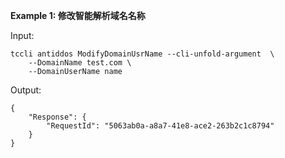 **Example 1: 修改智能解析域名名称**



Input: 

```
tccli antiddos ModifyDomainUsrName --cli-unfold-argument  \
    --DomainName test.com \
    --DomainUserName name
```

Output: 
```
{
    "Response": {
        "RequestId": "5063ab0a-a8a7-41e8-ace2-263b2c1c8794"
    }
}
```

